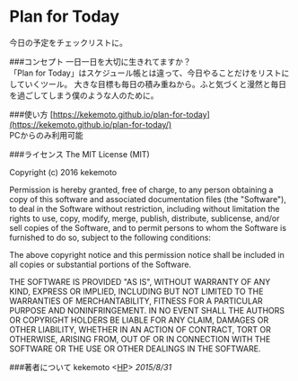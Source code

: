 # Plan for Today
今日の予定をチェックリストに。

###コンセプト
一日一日を大切に生きれてますか？  
「Plan for Today」はスケジュール帳とは違って、今日やることだけをリストにしていくツール。
大きな目標も毎日の積み重ねから。ふと気づくと漫然と毎日を過ごしてしまう僕のような人のために。

###使い方
[https://kekemoto.github.io/plan-for-today](https://kekemoto.github.io/plan-for-today/)  
PCからのみ利用可能

###ライセンス
The MIT License (MIT)

Copyright (c) 2016 kekemoto

Permission is hereby granted, free of charge, to any person obtaining a copy
of this software and associated documentation files (the "Software"), to deal
in the Software without restriction, including without limitation the rights
to use, copy, modify, merge, publish, distribute, sublicense, and/or sell
copies of the Software, and to permit persons to whom the Software is
furnished to do so, subject to the following conditions:

The above copyright notice and this permission notice shall be included in all
copies or substantial portions of the Software.

THE SOFTWARE IS PROVIDED "AS IS", WITHOUT WARRANTY OF ANY KIND, EXPRESS OR
IMPLIED, INCLUDING BUT NOT LIMITED TO THE WARRANTIES OF MERCHANTABILITY,
FITNESS FOR A PARTICULAR PURPOSE AND NONINFRINGEMENT. IN NO EVENT SHALL THE
AUTHORS OR COPYRIGHT HOLDERS BE LIABLE FOR ANY CLAIM, DAMAGES OR OTHER
LIABILITY, WHETHER IN AN ACTION OF CONTRACT, TORT OR OTHERWISE, ARISING FROM,
OUT OF OR IN CONNECTION WITH THE SOFTWARE OR THE USE OR OTHER DEALINGS IN THE
SOFTWARE.

###著者について
kekemoto <[HP](http://www.asahi-net.or.jp/~yb7m-tkmt/)> *2015/8/31*
